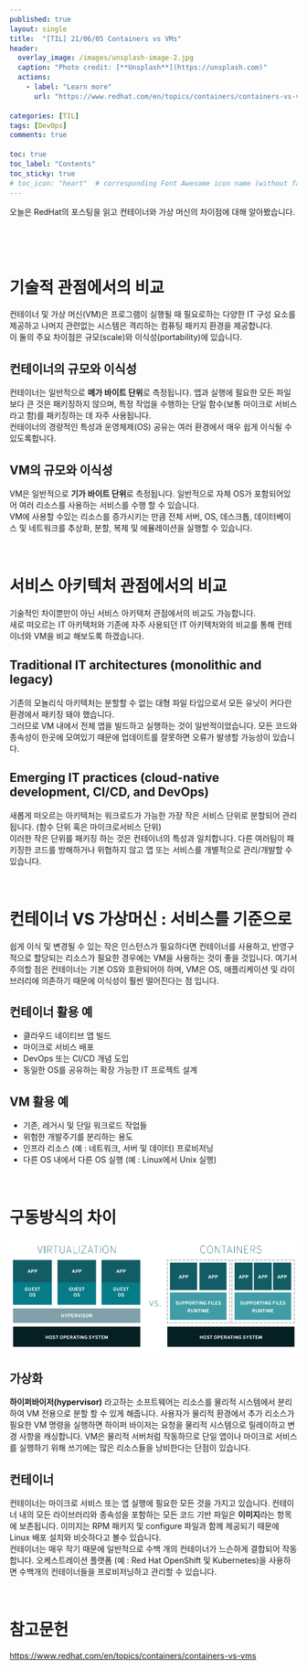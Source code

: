 ```yaml
---
published: true
layout: single
title:  "[TIL] 21/06/05 Containers vs VMs"
header:
  overlay_image: /images/unsplash-image-2.jpg
  caption: "Photo credit: [**Unsplash**](https://unsplash.com)"
  actions:
    - label: "Learn more"
      url: "https://www.redhat.com/en/topics/containers/containers-vs-vms"
      
categories: [TIL]
tags: [DevOps]
comments: true

toc: true
toc_label: "Contents"
toc_sticky: true
# toc_icon: "heart"  # corresponding Font Awesome icon name (without fa prefix)
---
```


오늘은 RedHat의 포스팅을 읽고 컨테이너와 가상 머신의 차이점에 대해 알아봤습니다. 

&nbsp;

&nbsp;

# 기술적 관점에서의 비교

컨테이너 및 가상 머신(VM)은 프로그램이 실행될 때 필요로하는 다양한 IT 구성 요소를 제공하고 나머지 관련없는 시스템은 격리하는 컴퓨팅 패키지 환경을 제공합니다.  
이 둘의 주요 차이점은 규모(scale)와 이식성(portability)에 있습니다.

## 컨테이너의 규모와 이식성
컨테이너는 일반적으로 **메가 바이트 단위**로 측정됩니다. 앱과 실행에 필요한 모든 파일보다 큰 것은 패키징하지 않으며, 특정 작업을 수행하는 단일 함수(보통 마이크로 서비스라고 함)를 패키징하는 데 자주 사용됩니다.  
컨테이너의 경량적인 특성과 운영체제(OS) 공유는 여러 환경에서 매우 쉽게 이식될 수 있도록합니다.

## VM의 규모와 이식성
VM은 일반적으로 **기가 바이트 단위**로 측정됩니다. 일반적으로 자체 OS가 포함되어있어 여러 리소스를 사용하는 서비스를 수행 할 수 있습니다.  
VM에 사용할 수있는 리소스를 증가시키는 만큼 전체 서버, OS, 데스크톱, 데이터베이스 및 네트워크를 추상화, 분할, 복제 및 에뮬레이션을 실행할 수 있습니다.

&nbsp;

# 서비스 아키텍처 관점에서의 비교
기술적인 차이뿐만이 아닌 서비스 아키텍처 관점에서의 비교도 가능합니다.  
새로 떠오르는 IT 아키텍처와 기존에 자주 사용되던 IT 아키텍처와의 비교를 통해 컨테이너와 VM을 비교 해보도록 하겠습니다. 

## Traditional IT architectures (monolithic and legacy) 
기존의 모놀리식 아키텍처는 분할할 수 없는 대형 파일 타입으로서 모든 유닛이 커다란 환경에서 패키징 돼야 했습니다.  
그러므로 VM 내에서 전체 앱을 빌드하고 실행하는 것이 일반적이었습니다. 모든 코드와 종속성이 한곳에 모여있기 때문에 업데이트를 잘못하면 오류가 발생할 가능성이 있습니다. 

## Emerging IT practices (cloud-native development, CI/CD, and DevOps)
새롭게 떠오르는 아키텍처는 워크로드가 가능한 가장 작은 서비스 단위로 분할되어 관리됩니다. (함수 단위 혹은 마이크로서비스 단위)  
이러한 작은 단위를 패키징 하는 것은 컨테이너의 특성과 일치합니다. 다른 여러팀이 패키징한 코드를 방해하거나 위협하지 않고 앱 또는 서비스를 개별적으로 관리/개발할 수 있습니다. 

&nbsp;

# 컨테이너 VS 가상머신 : 서비스를 기준으로
쉽게 이식 및 변경될 수 있는 작은 인스턴스가 필요하다면 컨테이너를 사용하고, 반영구적으로 할당되는 리소스가 필요한 경우에는 VM을 사용하는 것이 좋을 것입니다. 여기서 주의할 점은 컨테이너는 기본 OS와 호환되어야 하며, VM은 OS, 애플리케이션 및 라이브러리에 의존하기 때문에 이식성이 훨씬 떨어진다는 점 입니다. 

## 컨테이너 활용 예 
- 클라우드 네이티브 앱 빌드
- 마이크로 서비스 배포
- DevOps 또는 CI/CD 개념 도입
- 동일한 OS를 공유하는 확장 가능한 IT 프로젝트 설계

## VM 활용 예 
- 기존, 레거시 및 단일 워크로드 작업들
- 위험한 개발주기를 분리하는 용도
- 인프라 리소스 (예 : 네트워크, 서버 및 데이터) 프로비저닝
- 다른 OS 내에서 다른 OS 실행 (예 : Linux에서 Unix 실행)

&nbsp;

# 구동방식의 차이

![](/images/2021-06/virtualization-vs-containers_transparent.png)  

## 가상화
**하이퍼바이저(hypervisor)** 라고하는 소프트웨어는 리소스를 물리적 시스템에서 분리하여 VM 전용으로 분할 할 수 있게 해줍니다. 사용자가 물리적 환경에서 추가 리소스가 필요한 VM 명령을 실행하면 하이퍼 바이저는 요청을 물리적 시스템으로 릴레이하고 변경 사항을 캐싱합니다. VM은 물리적 서버처럼 작동하므로 단일 앱이나 마이크로 서비스를 실행하기 위해 쓰기에는 많은 리소스들을 낭비한다는 단점이 있습니다.

## 컨테이너
컨테이너는 마이크로 서비스 또는 앱 실행에 필요한 모든 것을 가지고 있습니다. 컨테이너 내의 모든 라이브러리와 종속성을 포함하는 모든 코드 기반 파일은 **이미지**라는 항목에 보존됩니다. 이미지는 RPM 패키지 및 configure 파일과 함께 제공되기 때문에 Linux 배포 설치와 비슷하다고 볼수 있습니다.  
컨테이너는 매우 작기 때문에 일반적으로 수백 개의 컨테이너가 느슨하게 결합되어 작동합니다. 오케스트레이션 플랫폼 (예 : Red Hat OpenShift 및 Kubernetes)을 사용하면 수백개의 컨테이너들을 프로비저닝하고 관리할 수 있습니다.

&nbsp;

# 참고문헌

https://www.redhat.com/en/topics/containers/containers-vs-vms
